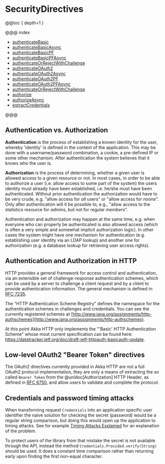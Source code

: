 # SecurityDirectives

@@toc { depth=1 }

@@@ index

* [authenticateBasic](authenticateBasic.md)
* [authenticateBasicAsync](authenticateBasicAsync.md)
* [authenticateBasicPF](authenticateBasicPF.md)
* [authenticateBasicPFAsync](authenticateBasicPFAsync.md)
* [authenticateOrRejectWithChallenge](authenticateOrRejectWithChallenge.md)
* [authenticateOAuth2](authenticateOAuth2.md)
* [authenticateOAuth2Async](authenticateOAuth2Async.md)
* [authenticateOAuth2PF](authenticateOAuth2PF.md)
* [authenticateOAuth2PFAsync](authenticateOAuth2PFAsync.md)
* [authenticateOrRejectWithChallenge](authenticateOrRejectWithChallenge.md)
* [authorize](authorize.md)
* [authorizeAsync](authorizeAsync.md)
* [extractCredentials](extractCredentials.md)

@@@

<a id="authentication-vs-authorization"></a>
## Authentication vs. Authorization

**Authentication** is the process of establishing a known identity for the user, whereby 'identity' is defined in the
context of the application. This may be done with a username/password combination, a cookie, a pre-defined IP or some
other mechanism. After authentication the system believes that it knows who the user is.

**Authorization** is the process of determining, whether a given user is allowed access to a given resource or not. In
most cases, in order to be able to authorize a user (i.e. allow access to some part of the system) the users identity
must already have been established, i.e. he/she must have been authenticated. Without prior authentication the
authorization would have to be very crude, e.g. "allow access for *all* users" or "allow access for *noone*". Only after
authentication will it be possible to, e.g., "allow access to the statistics resource for *admins*, but not for regular
*members*".

Authentication and authorization may happen at the same time, e.g. when everyone who can properly be authenticated is
also allowed access (which is often a very simple and somewhat implicit authorization logic). In other cases the
system might have one mechanism for authentication (e.g. establishing user identity via an LDAP lookup) and another one
for authorization (e.g. a database lookup for retrieving user access rights).

## Authentication and Authorization in HTTP

HTTP provides a general framework for access control and authentication, via an extensible set of challenge-response
authentication schemes, which can be used by a server to challenge a client request and by a client to provide
authentication information. The general mechanism is defined in [RFC 7235](http://tools.ietf.org/html/rfc7235).

The "HTTP Authentication Scheme Registry" defines the namespace for the authentication schemes in challenges and
credentials. You can see the currently registered schemes at [http://www.iana.org/assignments/http-authschemes](http://www.iana.org/assignments/http-authschemes).

At this point Akka HTTP only implements the "'Basic' HTTP Authentication Scheme" whose most current specification can be
found here: <https://datatracker.ietf.org/doc/draft-ietf-httpauth-basicauth-update>.

## Low-level OAuth2 "Bearer Token" directives

The OAuth2 directives currently provided in Akka HTTP are not a full OAuth2 protocol implementation,
they are only a means of extracting the so called `Bearer Token` from the @unidoc[Authorization] HTTP Header,
as defined in [RFC 6750](https://tools.ietf.org/html/rfc6750), and allow users to validate and complete the protocol.

<a id="credentials-and-timing-attacks"></a>
## Credentials and password timing attacks

When transforming request `Credentials` into an application specific user identifier the naive solution for
checking the secret (password) would be a regular string comparison, but doing this would open up the application to
timing attacks. See for example [Timing Attacks Explained](http://emerose.com/timing-attacks-explained) for an explanation of the problem.

To protect users of the library from that mistake the secret is not available through the API, instead the method
`Credentials.Provided.verify(String)` should be used. It does a constant time comparison rather than returning early
upon finding the first non-equal character.